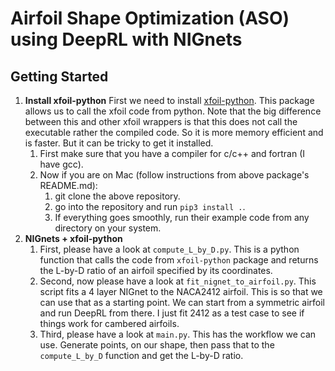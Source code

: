 # Airfoil Shape Optimization (ASO) using DeepRL with NIGnets


## Getting Started
1. **Install xfoil-python** First we need to install
   [xfoil-python](https://github.com/DARcorporation/xfoil-python). This
   package allows us to call the xfoil code from python. Note that the big difference between this
   and other xfoil wrappers is that this does not call the executable rather the compiled code. So
   it is more memory efficient and is faster. But it can be tricky to get it installed.
   1. First make sure that you have a compiler for c/c++ and fortran (I have gcc).
   2. Now if you are on Mac (follow instructions from above package's README.md):
      1. git clone the above repository.
      2. go into the repository and run `pip3 install .`.
      3. If everything goes smoothly, run their example code from any directory on your system.
2. **NIGnets + xfoil-python**
   1. First, please have a look at `compute_L_by_D.py`. This is a python function that calls the
      code from `xfoil-python` package and returns the L-by-D ratio of an airfoil specified by its
      coordinates.
   2. Second, now please have a look at `fit_nignet_to_airfoil.py`. This script fits a 4 layer
      NIGnet to the NACA2412 airfoil. This is so that we can use that as a starting point. We can
      start from a symmetric airfoil and run DeepRL from there. I just fit 2412 as a test case to
      see if things work for cambered airfoils.
   3. Third, please have a look at `main.py`. This has the workflow we can use. Generate points, on
      our shape, then pass that to the `compute_L_by_D` function and get the L-by-D ratio.